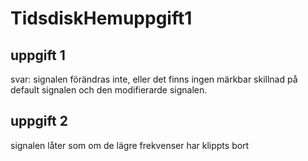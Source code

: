 # TidsdiskHemuppgift1

## uppgift 1
svar: signalen förändras inte, eller det finns ingen märkbar skillnad
på default signalen och den modifierarde signalen.

## uppgift 2
signalen låter som om de lägre frekvenser har klippts bort